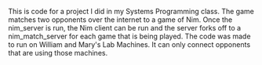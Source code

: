 This is code for a project I did in my Systems Programming class. The game matches two opponents over the internet to a game of Nim. Once the nim_server is run, the Nim client can be run and the server forks off to a nim_match_server for each game that is being played. The code was made to run on William and Mary's Lab Machines. It can only connect opponents that are using those machines.
